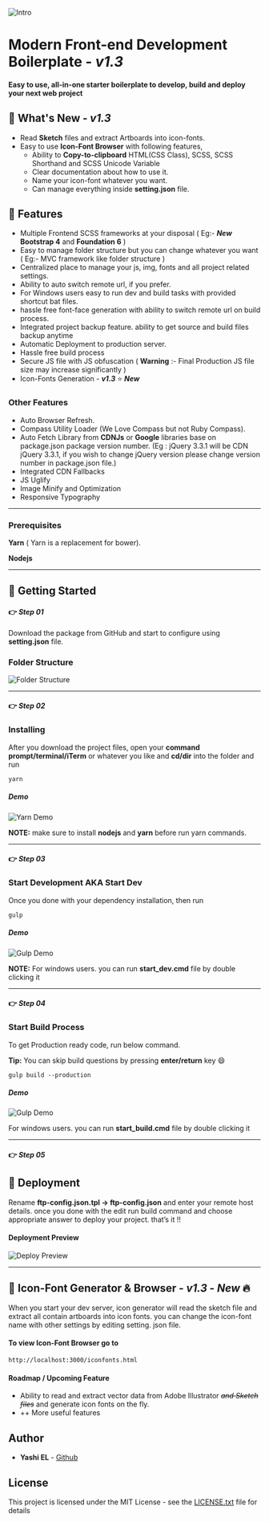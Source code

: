 ![Intro](https://raw.githubusercontent.com/yashiel/gifs/master/intro.png)
# Modern Front-end Development Boilerplate - *v1.3*
#### Easy to use, all-in-one starter boilerplate to develop, build and deploy your next web project

## :pushpin: What's New - *v1.3*
* Read **Sketch** files and extract Artboards into icon-fonts.
* Easy to use **Icon-Font Browser** with following features,
    * Ability to **Copy-to-clipboard** HTML(CSS Class), SCSS, SCSS Shorthand and SCSS Unicode Variable
    * Clear documentation about how to use it.
    * Name your icon-font whatever you want.
    * Can manage everything inside **setting.json** file.

## :pushpin: Features
* Multiple Frontend SCSS frameworks at your disposal ( Eg:- ***New* Bootstrap 4** and **Foundation 6** )
* Easy to manage folder structure but you can change whatever you want ( Eg:- MVC framework like folder structure )
* Centralized place to manage your js, img, fonts and all project related settings.
* Ability to auto switch remote url, if you prefer.
* For Windows users easy to run dev and build tasks with provided shortcut bat files.
* hassle free font-face generation with ability to switch remote url on build process.
* Integrated project backup feature. ability to get source and build files backup anytime
* Automatic Deployment to production server.
* Hassle free build process
* Secure JS file with JS obfuscation ( **Warning** :- Final Production JS file size may increase significantly )
* Icon-Fonts Generation - ***v1.3*** :star: ***New***

### Other Features

* Auto Browser Refresh.
* Compass Utility Loader (We Love Compass but not Ruby Compass).
* Auto Fetch Library from **CDNJs** or **Google** libraries base on package.json package version number. (Eg : jQuery 3.3.1 will be CDN jQuery 3.3.1, if you wish to change jQuery version please change version number in package.json file.)
* Integrated CDN Fallbacks
* JS Uglify
* Image Minify and Optimization
* Responsive Typography

___


### Prerequisites

**Yarn** ( Yarn is a replacement for bower).

**Nodejs**

---
## :pushpin: Getting Started
#### :point_right: *Step 01*

Download the package from GitHub and start to configure using **setting.json** file.

### Folder Structure
![Folder Structure](https://raw.githubusercontent.com/yashiel/gifs/master/web-boilerplate%20-%20Visual%20Studio%20Code.png)

---
#### :point_right: *Step 02*
### Installing

After you download the project files, open your **command prompt/terminal/iTerm** or whatever you like and **cd/dir** into the folder and run

```
yarn
```

##### Demo

![Yarn Demo](https://raw.githubusercontent.com/yashiel/gifs/master/2.gif)


**NOTE:** make sure to install **nodejs** and **yarn** before run yarn commands.


---
#### :point_right: *Step 03*
### Start Development AKA Start Dev

Once you done with your dependency installation, then run
```
gulp
```
##### Demo

![Gulp Demo](https://raw.githubusercontent.com/yashiel/gifs/master/3.gif)

**NOTE:** For windows users. you can run **start_dev.cmd** file by double clicking it

---
#### :point_right: *Step 04*
### Start Build Process

To get Production ready code, run below command.

**Tip:** You can skip build questions by pressing **enter/return** key :smile:

```
gulp build --production
```

##### Demo

![Gulp Demo](https://raw.githubusercontent.com/yashiel/gifs/master/4.gif)

For windows users. you can run **start_build.cmd** file by double clicking it


---
#### :point_right: *Step 05*
## :pushpin: Deployment

Rename **ftp-config.json.tpl -> ftp-config.json** and enter your remote host details. once you done with the edit run build command and choose appropriate answer to deploy your project. that’s it !!

#### Deployment Preview
![Deploy Preview](https://raw.githubusercontent.com/yashiel/gifs/master/snap2.png)

---
## :pushpin: Icon-Font Generator & Browser - *v1.3* - *New* :fire:

When you start your dev server, icon generator will read the sketch file and extract all contain artboards into icon fonts. you can change the icon-font name with other settings by editing setting. json file. 

#### To view Icon-Font Browser go to

```
http://localhost:3000/iconfonts.html
```


#### Roadmap / Upcoming Feature

* Ability to read and extract vector data from Adobe Illustrator ~~*and Sketch files*~~ and generate icon fonts on the fly.
* ++ More useful features
## Author

* **Yashi EL** - [Github](https://github.com/yashiel)

## License

This project is licensed under the MIT License - see the [LICENSE.txt](LICENSE.txt) file for details



